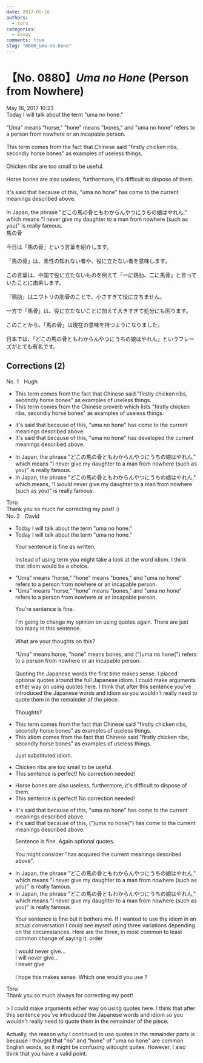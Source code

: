 ```yaml
---
date: 2017-05-16
authors:
  - toru
categories:
  - Essay
comments: true
slug: "0880_uma-no-hone"
---
```


# 【No. 0880】<strong><em>Uma no Hone</em></strong> (Person from Nowhere)
<div class="date">May 16, 2017 10:23</div>
<div id="post"><div id="body_show_ori">
Today I will talk about the term "uma no hone."<br/><br/>"Uma" means "horse," "hone" means "bones," and "uma no hone" refers to a person from nowhere or an incapable person.<br/><br/>This term comes from the fact that Chinese said "firstly chicken ribs, secondly horse bones" as examples of useless things.<br/><br/>Chicken ribs are too small to be useful.<br/><br/>Horse bones are also useless, furthermore, it's difficult to dispose of them.<br/><br/>It's said that because of this, "uma no hone" has come to the current meanings described above.<br/><br/>In Japan, the phrase "どこの馬の骨ともわからんやつにうちの娘はやれん," which means "I never give my daughter to a man from nowhere (such as you)" is really famous.
</div></div>

<!-- more -->

<div id="post_ja"><div id="body_show_mo">
馬の骨<br/><br/>今日は「馬の骨」という言葉を紹介します。<br/><br/>「馬の骨」は、素性の知れない者や、役に立たない者を意味します。<br/><br/>この言葉は、中国で役に立たないものを例えて「一に鶏肋、二に馬骨」と言っていたことに由来します。<br/><br/>「鶏肋」はニワトリの肋骨のことで、小さすぎて役に立ちません。<br/><br/>一方で「馬骨」は、役に立たないことに加えて大きすぎて処分にも困ります。<br/><br/>このことから、「馬の骨」は現在の意味を持つようになりました。<br/><br/>日本では、「どこの馬の骨ともわからんやつにうちの娘はやれん」というフレーズがとても有名です。
</div></div>

## Corrections (2)
<div id="block"><div class="first_name"> No. 1　<span class="just_name">Hugh</span></div><div id="block2">
<ul class="correction_field">
<li class="incorrect">This term comes from the fact that Chinese said "firstly chicken ribs, secondly horse bones" as examples of useless things.</li>
<li class="corrected correct">
This term comes from <span class="f_blue">the Chinese proverb which lists</span> "firstly chicken ribs, secondly horse bones" as examples of useless things.
</li>
</ul>
<ul class="correction_field">
<li class="incorrect">It's said that because of this, "uma no hone" has come to the current meanings described above.</li>
<li class="corrected correct">
It's said that because of this, "uma no hone" has<span class="f_blue"> developed</span> the current meanings described above.
</li>
</ul>
<ul class="correction_field">
<li class="incorrect">In Japan, the phrase "どこの馬の骨ともわからんやつにうちの娘はやれん," which means "I never give my daughter to a man from nowhere (such as you)" is really famous.</li>
<li class="corrected correct">
In Japan, the phrase "どこの馬の骨ともわからんやつにうちの娘はやれん," which means<span class="f_blue">,</span> "I <span class="f_blue">would </span>never give my daughter to a man from nowhere (such as you)" is really famous.
</li>
</ul>
</div><div class="name"><span class="just_name">Toru</span><br>
Thank you so much for correcting my post! :)
</div>
</div>
<div id="block"><div class="first_name"> No. 2　<span class="just_name">David</span></div><div id="block2">
<ul class="correction_field">
<li class="incorrect">Today I will talk about the term "uma no hone."</li>
<li class="corrected correct">
Today I will talk about the term "uma no hone."
<p class="correction_comment">Your sentence is fine as written.<br/><br/>Instead of using term you might take a look at the word idiom. I think that idiom would be a choice.</p>
</li>
</ul>
<ul class="correction_field">
<li class="incorrect">"Uma" means "horse," "hone" means "bones," and "uma no hone" refers to a person from nowhere or an incapable person.</li>
<li class="corrected correct">
"Uma" means "horse," "hone" means "bones," and "uma no hone" refers to a person from nowhere or an incapable person.
<p class="correction_comment">You're sentence is fine. <br/><br/>I'm going to change my opinion on using quotes again. There are just too many in this sentence.<br/><br/>What are your thoughts on this?<br/><br/>"Uma" means horse, "hone" means bones, and (")uma no hone(") refers to a person from nowhere or an incapable person.<br/><br/>Quoting the Japanese words the first time makes sense. I placed optional quotes around the full Japanese idiom. I could make arguments either way on using quotes here. I think that after this sentence you've introduced the Japanese words and idiom so you wouldn't really need to quote them in the remainder of the piece. <br/><br/>Thoughts?</p>
</li>
</ul>
<ul class="correction_field">
<li class="incorrect">This term comes from the fact that Chinese said "firstly chicken ribs, secondly horse bones" as examples of useless things.</li>
<li class="corrected correct">
This idiom comes from the fact that Chinese said "firstly chicken ribs, secondly horse bones" as examples of useless things.
<p class="correction_comment">Just substituted idiom.</p>
</li>
</ul>
<ul class="correction_field">
<li class="incorrect">Chicken ribs are too small to be useful.</li>
<li class="corrected perfect">This sentence is perfect! No correction needed!</li>
</ul>
<ul class="correction_field">
<li class="incorrect">Horse bones are also useless, furthermore, it's difficult to dispose of them.</li>
<li class="corrected perfect">This sentence is perfect! No correction needed!</li>
</ul>
<ul class="correction_field">
<li class="incorrect">It's said that because of this, "uma no hone" has come to the current meanings described above.</li>
<li class="corrected correct">
It's said that because of this, (")uma no hone(") has come to the current meanings described above.
<p class="correction_comment">Sentence is fine. Again optional quotes. <br/><br/>You might consider "has acquired the current meanings described above".</p>
</li>
</ul>
<ul class="correction_field">
<li class="incorrect">In Japan, the phrase "どこの馬の骨ともわからんやつにうちの娘はやれん," which means "I never give my daughter to a man from nowhere (such as you)" is really famous.</li>
<li class="corrected correct">
In Japan, the phrase "どこの馬の骨ともわからんやつにうちの娘はやれん," which means "I never give my daughter to a man from nowhere (such as you)" is really famous.
<p class="correction_comment">Your sentence is fine but it bothers me. If i wanted to use the idiom in an actual conversation I could see myself using three variations depending on the circumstances. Here are the three, in  most common to least common change of saying it, order<br/><br/>I would never give...<br/>I will never give...<br/>I never give <br/><br/>I hope this makes sense.  Which one would you use ?</p>
</li>
</ul>
</div><div class="name"><span class="just_name">Toru</span><br>
Thank you so much always for correcting my post!<br/><br/>&gt; I could make arguments either way on using quotes here. I think that after this sentence you've introduced the Japanese words and idiom so you wouldn't really need to quote them in the remainder of the piece. <br/><br/>Actually, the reason why I continued to use quotes in the remainder parts is because I thought that "no" and "hone" of "uma no hone" are common English words, so it might be confusing witought quites. However, I also think that you have a valid point.
</div>
</div>
